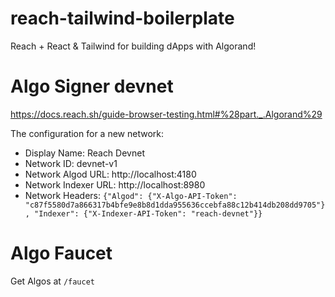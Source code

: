# reach-tailwind-boilerplate
Reach + React &amp; Tailwind for building dApps with Algorand!

# Algo Signer devnet
https://docs.reach.sh/guide-browser-testing.html#%28part._.Algorand%29

The configuration for a new network:
- Display Name: Reach Devnet
- Network ID: devnet-v1
- Network Algod URL: http://localhost:4180
- Network Indexer URL: http://localhost:8980
- Network Headers: `{"Algod": {"X-Algo-API-Token": "c87f5580d7a866317b4bfe9e8b8d1dda955636ccebfa88c12b414db208dd9705"}, "Indexer": {"X-Indexer-API-Token": "reach-devnet"}}`
# Algo Faucet

Get Algos at `/faucet`